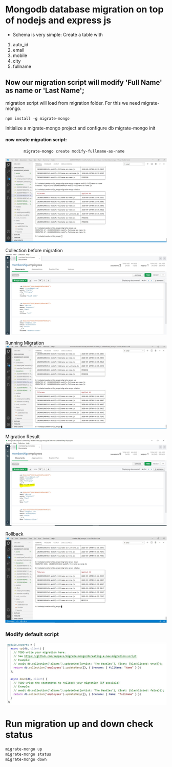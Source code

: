 # Mongodb database migration on top of nodejs and express js
* Schema is very simple: Create a table with 
1. auto_id
2. email
3. mobile
4. city
5. fullname

## Now our migration script will modify 'Full Name' as name or 'Last Name';
migration script will load from migration folder. For this we need migrate-mongo.

    npm install -g migrate-mongo

Initialize a  migrate-mongo project and configure db
migrate-mongo init

#### now create migration script:
            migrate-mongo create modify-fullname-as-name 
            
   <img src="assets/migration_windows.JPG" >

Collection before migration
<img src="assets/ssdbinit.JPG">

Running Migration
<img src="assets/after_migration.JPG" >

Migration Result
<img src="assets/migration_result.JPG" >

Rollback
<img src="assets/rollback.JPG" >

### Modify default script
<img src="assets/code.JPG" >

# Run migration up and down check status

    migrate-mongo up 
    migrate-mongo status
    migrate-mongo down


